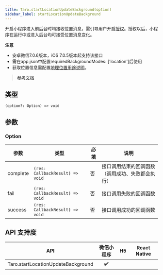 ```yaml
---
title: Taro.startLocationUpdateBackground(option)
sidebar_label: startLocationUpdateBackground
---
```


开启小程序进入前后台时均接收位置消息，需引导用户开启[授权](./apis/open-api/authorize/authorize.md#后台定位)。授权以后，小程序在运行中或进入后台均可接受位置消息变化。

**注意**
- 安卓微信7.0.6版本，iOS 7.0.5版本起支持该接口
- 需在app.json中配置requiredBackgroundModes: ['location']后使用
- 获取位置信息需配置[地理位置用途说明](https://developers.weixin.qq.com/miniprogram/dev/reference/configuration/app.html#permission)。

> [参考文档](https://developers.weixin.qq.com/miniprogram/dev/api/location/wx.startLocationUpdateBackground.html)

## 类型

```tsx
(option?: Option) => void
```

## 参数

### Option

<table>
  <thead>
    <tr>
      <th>参数</th>
      <th>类型</th>
      <th style={{ textAlign: "center"}}>必填</th>
      <th>说明</th>
    </tr>
  </thead>
  <tbody>
    <tr>
      <td>complete</td>
      <td><code>(res: CallbackResult) =&gt; void</code></td>
      <td style={{ textAlign: "center"}}>否</td>
      <td>接口调用结束的回调函数（调用成功、失败都会执行）</td>
    </tr>
    <tr>
      <td>fail</td>
      <td><code>(res: CallbackResult) =&gt; void</code></td>
      <td style={{ textAlign: "center"}}>否</td>
      <td>接口调用失败的回调函数</td>
    </tr>
    <tr>
      <td>success</td>
      <td><code>(res: CallbackResult) =&gt; void</code></td>
      <td style={{ textAlign: "center"}}>否</td>
      <td>接口调用成功的回调函数</td>
    </tr>
  </tbody>
</table>

## API 支持度

| API | 微信小程序 | H5 | React Native |
| :---: | :---: | :---: | :---: |
| Taro.startLocationUpdateBackground | ✔️ |  |  |
